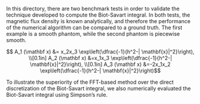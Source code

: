 In this directory, there are two benchmark tests in order to validate the
technique developed to compute the Biot-Savart integral. In both tests, the 
magnetic flux density is known analytically, and therefore the performance of
the numerical algorithm can be compared to a ground truth. The first example is
a smooth phantom, while the second phantom is piecewise smooth.

$$  A_1 (\mathbf x) &= x_2x_3 \exp\left(\dfrac{-1}{h^2-| \mathbf{x}|^2}\right), \\[0.1in]  
	A_2 (\mathbf x) &=x_1x_3 \exp\left(\dfrac{-1}{h^2-| \mathbf{x}|^2}\right), \\[0.1in]
	A_3 (\mathbf x) &=-2x_1x_2 \exp\left(\dfrac{-1}{h^2-| \mathbf{x}|^2}\right)$$

To illustrate the superiority of the FFT-based method over the direct 
discretization of the Biot-Savart integral, we also numerically evaluated 
the Biot-Savart integral using Simpson’s rule.